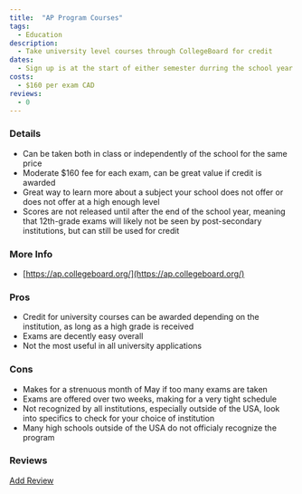 ```yaml
---
title:  "AP Program Courses"
tags: 
  - Education
description:
  - Take university level courses through CollegeBoard for credit
dates:
  - Sign up is at the start of either semester durring the school year
costs:
  - $160 per exam CAD
reviews:
  - 0
---
```


### Details
- Can be taken both in class or independently of the school for the same price
- Moderate $160 fee for each exam, can be great value if credit is awarded
- Great way to learn more about a subject your school does not offer or does not offer at a high enough level
- Scores are not released until after the end of the school year, meaning that 12th-grade exams will likely not be seen by post-secondary institutions, but can still be used for credit


### More Info
- [https://ap.collegeboard.org/](https://ap.collegeboard.org/)

### Pros
- Credit for university courses can be awarded depending on the institution, as long as a high grade is received
- Exams are decently easy overall
- Not the most useful in all university applications

### Cons
- Makes for a strenuous month of May if too many exams are taken
- Exams are offered over two weeks, making for a very tight schedule
- Not recognized by all institutions, especially outside of the USA, look into specifics to check for your choice of institution
- Many high schools outside of the USA do not officialy recognize the program


### Reviews
<div markdown="0"><a href="{{site.baseurl}}/contact" class="btn">Add Review</a></div>